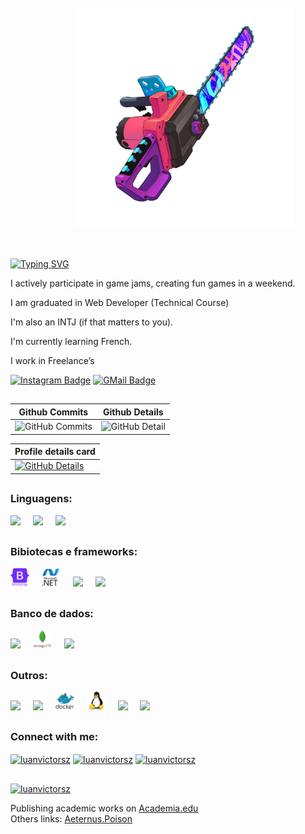 <img align="right" src="./images/user.png" width="350" style="padding: 50px">

[![Typing SVG](https://readme-typing-svg.demolab.com?font=Fira+Code&pause=1000&color=F1F700&width=435&lines=Hello%2C+I'm+L.+Victor;A+fullstack+Developer)](https://git.io/typing-svg)

I actively participate in game jams, creating fun games in a weekend.

I am graduated in Web Developer (Technical Course)

I'm also an INTJ (if that matters to you).

I'm currently learning French.

I work in Freelance’s


[![Instagram Badge](https://img.shields.io/badge/-AeternusPoison-262671?style=flat-square&labelColor=262671&logo=instagram&logoColor=white)](https://www.instagram.com/aeternuspoison/)
[![GMail Badge](https://img.shields.io/badge/luanvitorlima2017@gmail.com-262671?style=flat-square&labelColor=262671&logo=gmail&logoColor=fff)](mailto:luanvitorlima2017@gmail.com)

##

| Github Commits | Github Details |
| ------------- | ------------- |
| ![GitHub Commits](http://github-profile-summary-cards.vercel.app/api/cards/productive-time?username=luanvictorsz&theme=2077&utcOffset=-3) | ![GitHub Detail](https://github-profile-summary-cards.vercel.app/api/cards/repos-per-language?username=luanvictorsz&theme=2077&utcOffset=-3) 

| Profile details card |
| ------------- |
| [![GitHub Details](http://github-profile-summary-cards.vercel.app/api/cards/profile-details?username=luanvictorsz&theme=2077&utcOffset=-3)](https://github.com/vn7n24fzkq/github-profile-summary-cards)  |

##
<h3>Linguagens:</h3>

<div>
  <img src="https://cdn.jsdelivr.net/gh/devicons/devicon/icons/csharp/csharp-original.svg" height="30"/>
  <img width="12" />
  <img src="https://encrypted-tbn0.gstatic.com/images?q=tbn:ANd9GcTdudKjF89qrI5ZFqkztCzLcOmxb-8BClCkXUEX1Jdaog&s" height="30"/>
  <img width="12" />
  <img src="https://cdn.jsdelivr.net/gh/devicons/devicon/icons/javascript/javascript-original.svg" height="30"/>
  <img width="12" />
</div>

##
<h3>Bibiotecas e frameworks:</h3>

<div>
  <img src="https://raw.githubusercontent.com/devicons/devicon/master/icons/bootstrap/bootstrap-plain-wordmark.svg" height="30"/>
  <img width="12" />
  <img src="https://raw.githubusercontent.com/devicons/devicon/master/icons/dot-net/dot-net-original-wordmark.svg" height="30"/>
  <img width="12" />
  <img src="https://www.vectorlogo.zone/logos/springio/springio-icon.svg" height="30"/>
  <img width="12" />  
  <img src="https://cdn.jsdelivr.net/gh/devicons/devicon/icons/react/react-original.svg" height="30"/>
  <img width="12" />
</div>

##

<h3>Banco de dados:</h3>
<div>
  <img src="https://www.svgrepo.com/show/303229/microsoft-sql-server-logo.svg" height="30"/>
  <img width="12" />
  <img src="https://raw.githubusercontent.com/devicons/devicon/master/icons/mongodb/mongodb-original-wordmark.svg" height="30" />
  <img width="12" />
  <img src="https://www.vectorlogo.zone/logos/sqlite/sqlite-icon.svg" height="30"/>
  <img width="12" />
</div>

##

<h3>Outros:</h3>

<div>
  <img src="https://www.vectorlogo.zone/logos/git-scm/git-scm-icon.svg" height="30" />
  <img width="12" />
  <img src="https://download.blender.org/branding/community/blender_community_badge_white.svg" height="30"/>
  <img width="12" />
  <img src="https://raw.githubusercontent.com/devicons/devicon/master/icons/docker/docker-original-wordmark.svg" height="30"/>
  <img width="12" />
  <img src="https://raw.githubusercontent.com/devicons/devicon/master/icons/linux/linux-original.svg" height="30"/>
  <img width="12" />
  <img src="https://www.vectorlogo.zone/logos/unity3d/unity3d-icon.svg" height="30"/>
  <img width="12" />
  <img src="https://www.vectorlogo.zone/logos/getpostman/getpostman-icon.svg" height="30"  />
  <img width="12" />
</div>

##

<h3 align="left">Connect with me:</h3>
<p align="left">
<a href="https://dev.to/@luanvictorsz" target="blank"><img align="center" src="https://raw.githubusercontent.com/rahuldkjain/github-profile-readme-generator/master/src/images/icons/Social/devto.svg" alt="luanvictorsz" height="30" width="40" /></a>
<a href="https://medium.com/@luanvictorsz" target="blank"><img align="center" src="https://raw.githubusercontent.com/rahuldkjain/github-profile-readme-generator/master/src/images/icons/Social/medium.svg" alt="luanvictorsz" height="30" width="40" /></a>
<a href="https://linkedin.com/in/luanvictorsz" target="blank"><img align="center" src="https://raw.githubusercontent.com/rahuldkjain/github-profile-readme-generator/master/src/images/icons/Social/linked-in-alt.svg" alt="luanvictorsz" height="30" width="40" /></a>
</p>


##

<p align="left"> <a href="https://github.com/ryo-ma/github-profile-trophy"><img src="https://github-profile-trophy.vercel.app/?username=luanvictorsz" alt="luanvictorsz" /></a> </p>

Publishing academic works on [Academia.edu](https://independent.academia.edu/luanvitordev)
<br/>Others links: [Aeternus.Poison](https://linktr.ee/aeternuspoison)



